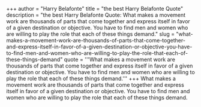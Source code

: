 +++
author = "Harry Belafonte"
title = "the best Harry Belafonte Quote"
description = "the best Harry Belafonte Quote: What makes a movement work are thousands of parts that come together and express itself in favor of a given destination or objective. You have to find men and women who are willing to play the role that each of these things demand."
slug = "what-makes-a-movement-work-are-thousands-of-parts-that-come-together-and-express-itself-in-favor-of-a-given-destination-or-objective-you-have-to-find-men-and-women-who-are-willing-to-play-the-role-that-each-of-these-things-demand"
quote = '''What makes a movement work are thousands of parts that come together and express itself in favor of a given destination or objective. You have to find men and women who are willing to play the role that each of these things demand.'''
+++
What makes a movement work are thousands of parts that come together and express itself in favor of a given destination or objective. You have to find men and women who are willing to play the role that each of these things demand.
